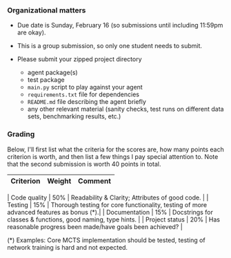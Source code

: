 ### Organizational matters

- Due date is Sunday, February 16 (so submissions until including 11:59pm are okay).

- This is a group submission, so only one student needs to submit. 

- Please submit your zipped project directory

    - agent package(s)
    - test package
    - `main.py` script to play against your agent
    - `requirements.txt` file for dependencies
    - `README.md` file describing the agent briefly
    - any other relevant material (sanity checks, test runs on different data sets, benchmarking results, etc.)


### Grading

Below, I'll first list what the criteria for the scores are, how many points each criterion is worth, and then list a few things I pay special attention to. Note that the second submission is worth 40 points in total.


| Criterion | Weight | Comment |
|---|---|---|

| Code quality | 50% | Readability & Clarity; Attributes of good code. |
| Testing | 15% | Thorough testing for core functionality, testing of more advanced features as bonus (*).|
| Documentation | 15% | Docstrings for classes & functions, good naming, type hints. |
| Project status | 20% | Has reasonable progress been made/have goals been achieved? |


(*) Examples: Core MCTS implementation should be tested, testing of network training is hard and not expected.
